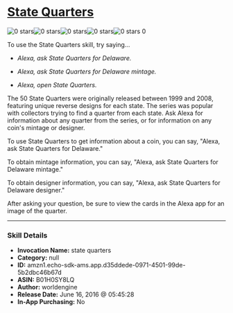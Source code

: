 # [State Quarters](http://alexa.amazon.com/#skills/amzn1.echo-sdk-ams.app.d35ddede-0971-4501-99de-5b2dbc46b67d)
![0 stars](../../images/ic_star_border_black_18dp_1x.png)![0 stars](../../images/ic_star_border_black_18dp_1x.png)![0 stars](../../images/ic_star_border_black_18dp_1x.png)![0 stars](../../images/ic_star_border_black_18dp_1x.png)![0 stars](../../images/ic_star_border_black_18dp_1x.png) 0

To use the State Quarters skill, try saying...

* *Alexa, ask State Quarters for Delaware.*

* *Alexa, ask State Quarters for Delaware mintage.*

* *Alexa, open State Quarters.*

The 50 State Quarters were originally released between 1999 and 2008, featuring unique reverse designs for each state. The series was popular with collectors trying to find a quarter from each state. Ask Alexa for information about any quarter from the series, or for information on any coin's mintage or designer. 

To use State Quarters to get information about a coin, you can say, "Alexa, ask State Quarters for Delaware."

To obtain mintage information, you can say, "Alexa, ask State Quarters for Delaware mintage."

To obtain designer information, you can say, "Alexa, ask State Quarters for Delaware designer."

After asking your question, be sure to view the cards in the Alexa app for an image of the quarter.

***

### Skill Details

* **Invocation Name:** state quarters
* **Category:** null
* **ID:** amzn1.echo-sdk-ams.app.d35ddede-0971-4501-99de-5b2dbc46b67d
* **ASIN:** B01H0SY8LQ
* **Author:** worldengine
* **Release Date:** June 16, 2016 @ 05:45:28
* **In-App Purchasing:** No
